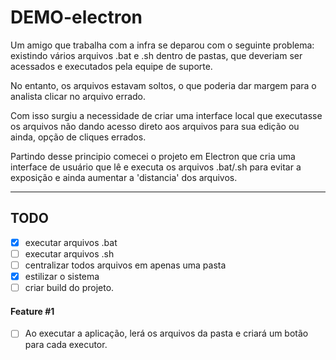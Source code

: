 # DEMO-electron

Um amigo que trabalha com a infra se deparou com o seguinte problema: existindo vários arquivos .bat e .sh dentro de pastas, que deveriam ser acessados e executados pela equipe de suporte.

No entanto, os arquivos estavam soltos, o que poderia dar margem para o analista clicar no arquivo errado.

Com isso surgiu a necessidade de criar uma interface local que executasse os arquivos não dando acesso direto aos arquivos para sua edição ou ainda, opção de cliques errados.

Partindo desse principio comecei o projeto em Electron que cria uma interface de usuário que lê e executa os arquivos .bat/.sh para evitar a exposição e ainda aumentar a 'distancia' dos arquivos.

----
## TODO

 - [X] executar arquivos .bat
 - [ ] executar arquivos .sh
 - [ ] centralizar todos arquivos em apenas uma pasta
 - [x] estilizar o sistema
 - [ ] criar build do projeto.
 
 #### Feature #1
 - [ ] Ao executar a aplicação, lerá os arquivos da pasta e criará um botão para cada executor.
